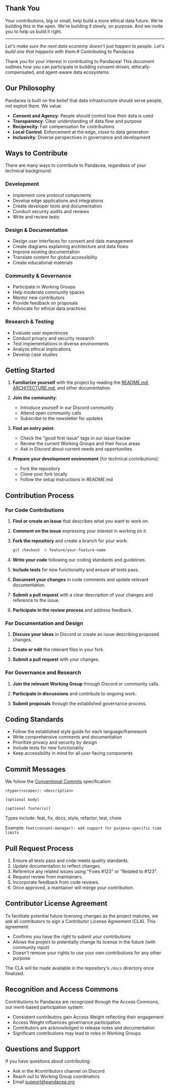 ## Thank You

Your contributions, big or small, help build a more ethical data future. We're building this in the open. We're building it slowly, on purpose. And we invite you to help us build it right.

---

*Let's make sure the next data economy doesn't just happen to people. Let's build one that happens with them.*# Contributing to Pandacea

Thank you for your interest in contributing to Pandacea! This document outlines how you can participate in building consent-driven, ethically-compensated, and agent-aware data ecosystems.

## Our Philosophy

Pandacea is built on the belief that data infrastructure should serve people, not exploit them. We value:

- **Consent and Agency**: People should control how their data is used
- **Transparency**: Clear understanding of data flow and purpose
- **Reciprocity**: Fair compensation for contributions
- **Local Control**: Enforcement at the edge, close to data generation
- **Inclusivity**: Diverse perspectives in governance and development

## Ways to Contribute

There are many ways to contribute to Pandacea, regardless of your technical background:

### Development

- Implement core protocol components
- Develop edge applications and integrations
- Create developer tools and documentation
- Conduct security audits and reviews
- Write and review tests

### Design & Documentation

- Design user interfaces for consent and data management
- Create diagrams explaining architecture and data flows
- Improve existing documentation
- Translate content for global accessibility
- Create educational materials

### Community & Governance

- Participate in Working Groups
- Help moderate community spaces
- Mentor new contributors
- Provide feedback on proposals
- Advocate for ethical data practices

### Research & Testing

- Evaluate user experiences
- Conduct privacy and security research
- Test implementations in diverse environments
- Analyze ethical implications
- Develop case studies

## Getting Started

1. **Familiarize yourself** with the project by reading the [README.md](README.md), [ARCHITECTURE.md](ARCHITECTURE.md), and other documentation.

2. **Join the community**:
   - Introduce yourself in our Discord community
   - Attend open community calls
   - Subscribe to the newsletter for updates

3. **Find an entry point**:
   - Check the "good first issue" tags in our issue tracker
   - Review the current Working Groups and their focus areas
   - Ask in Discord about current needs and opportunities

4. **Prepare your development environment** (for technical contributions):
   - Fork the repository
   - Clone your fork locally
   - Follow the setup instructions in README.md

## Contribution Process

### For Code Contributions

1. **Find or create an issue** that describes what you want to work on.

2. **Comment on the issue** expressing your interest in working on it.

3. **Fork the repository** and create a branch for your work:
   ```bash
   git checkout -b feature/your-feature-name
   ```

4. **Write your code** following our coding standards and guidelines.

5. **Include tests** for new functionality and ensure all tests pass.

6. **Document your changes** in code comments and update relevant documentation.

7. **Submit a pull request** with a clear description of your changes and reference to the issue.

8. **Participate in the review process** and address feedback.

### For Documentation and Design

1. **Discuss your ideas** in Discord or create an issue describing proposed changes.

2. **Create or edit** the relevant files in your fork.

3. **Submit a pull request** with your changes.

### For Governance and Research

1. **Join the relevant Working Group** through Discord or community calls.

2. **Participate in discussions** and contribute to ongoing work.

3. **Submit proposals** through the established governance process.

## Coding Standards

- Follow the established style guide for each language/framework
- Write comprehensive comments and documentation
- Prioritize privacy and security by design
- Include tests for new functionality
- Keep accessibility in mind for all user-facing components

## Commit Messages

We follow the [Conventional Commits](https://www.conventionalcommits.org/) specification:

```
<type>(<scope>): <description>

[optional body]

[optional footer(s)]
```

Types include: feat, fix, docs, style, refactor, test, chore

Example: `feat(consent-manager): add support for purpose-specific time limits`

## Pull Request Process

1. Ensure all tests pass and code meets quality standards.
2. Update documentation to reflect changes.
3. Reference any related issues using "Fixes #123" or "Related to #123".
4. Request review from maintainers.
5. Incorporate feedback from code reviews.
6. Once approved, a maintainer will merge your contribution.

## Contributor License Agreement

To facilitate potential future licensing changes as the project matures, we ask all contributors to sign a Contributor License Agreement (CLA). This agreement:

- Confirms you have the right to submit your contributions
- Allows the project to potentially change its license in the future (with community input)
- Doesn't remove your rights to use your own contributions for any other purpose

The CLA will be made available in the repository's `/docs` directory once finalized.

## Recognition and Access Commons

Contributions to Pandacea are recognized through the Access Commons, our merit-based participation system:

- Consistent contributors gain Access Weight reflecting their engagement
- Access Weight influences governance participation
- Contributors are acknowledged in release notes and documentation
- Significant contributions may lead to roles in Working Groups

## Questions and Support

If you have questions about contributing:

- Ask in the #contributors channel on Discord
- Reach out to Working Group coordinators
- Email support@pandacea.org
